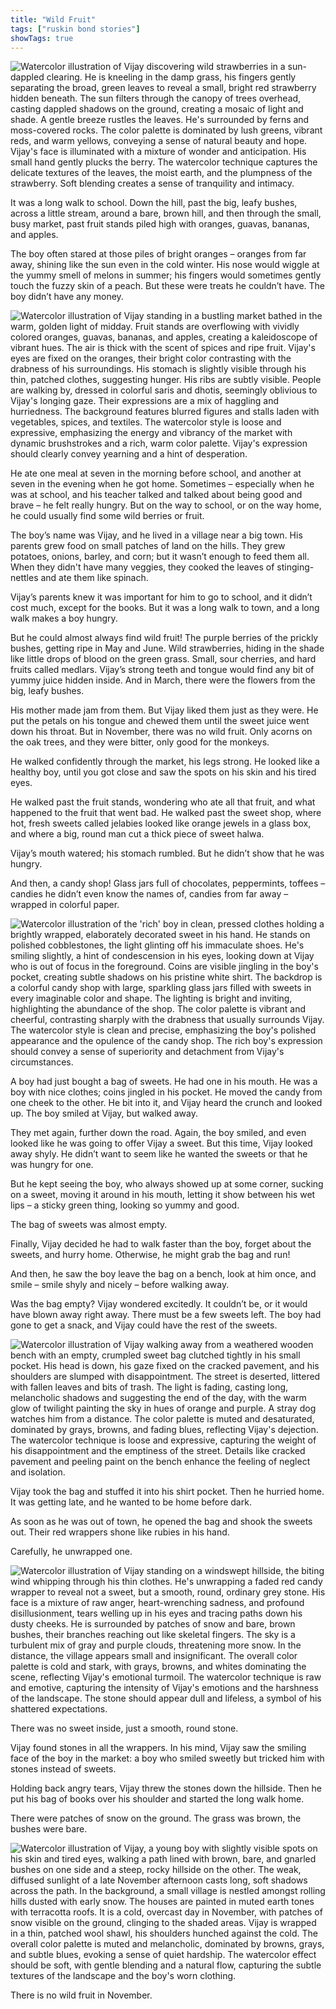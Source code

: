 ```yaml
---
title: "Wild Fruit"
tags: ["ruskin bond stories"]
showTags: true
---
```


![Watercolor illustration of Vijay discovering wild strawberries in a sun-dappled clearing. He is kneeling in the damp grass, his fingers gently separating the broad, green leaves to reveal a small, bright red strawberry hidden beneath. The sun filters through the canopy of trees overhead, casting dappled shadows on the ground, creating a mosaic of light and shade. A gentle breeze rustles the leaves. He's surrounded by ferns and moss-covered rocks. The color palette is dominated by lush greens, vibrant reds, and warm yellows, conveying a sense of natural beauty and hope. Vijay's face is illuminated with a mixture of wonder and anticipation. His small hand gently plucks the berry. The watercolor technique captures the delicate textures of the leaves, the moist earth, and the plumpness of the strawberry. Soft blending creates a sense of tranquility and intimacy.](/images/image_ruskin-wild-fruit2.png)

It was a long walk to school. Down the hill, past the big, leafy bushes, across a little stream, around a bare, brown hill, and then through the small, busy market, past fruit stands piled high with oranges, guavas, bananas, and apples.

The boy often stared at those piles of bright oranges – oranges from far away, shining like the sun even in the cold winter. His nose would wiggle at the yummy smell of melons in summer; his fingers would sometimes gently touch the fuzzy skin of a peach. But these were treats he couldn’t have. The boy didn’t have any money.

![Watercolor illustration of Vijay standing in a bustling market bathed in the warm, golden light of midday. Fruit stands are overflowing with vividly colored oranges, guavas, bananas, and apples, creating a kaleidoscope of vibrant hues. The air is thick with the scent of spices and ripe fruit. Vijay's eyes are fixed on the oranges, their bright color contrasting with the drabness of his surroundings. His stomach is slightly visible through his thin, patched clothes, suggesting hunger. His ribs are subtly visible. People are walking by, dressed in colorful saris and dhotis, seemingly oblivious to Vijay's longing gaze. Their expressions are a mix of haggling and hurriedness. The background features blurred figures and stalls laden with vegetables, spices, and textiles. The watercolor style is loose and expressive, emphasizing the energy and vibrancy of the market with dynamic brushstrokes and a rich, warm color palette. Vijay's expression should clearly convey yearning and a hint of desperation.](/images/image_ruskin-wild-fruit1.png)

He ate one meal at seven in the morning before school, and another at seven in the evening when he got home. Sometimes – especially when he was at school, and his teacher talked and talked about being good and brave – he felt really hungry. But on the way to school, or on the way home, he could usually find some wild berries or fruit.

The boy’s name was Vijay, and he lived in a village near a big town. His parents grew food on small patches of land on the hills. They grew potatoes, onions, barley, and corn; but it wasn’t enough to feed them all. When they didn't have many veggies, they cooked the leaves of stinging-nettles and ate them like spinach.

Vijay’s parents knew it was important for him to go to school, and it didn’t cost much, except for the books. But it was a long walk to town, and a long walk makes a boy hungry.

But he could almost always find wild fruit! The purple berries of the prickly bushes, getting ripe in May and June. Wild strawberries, hiding in the shade like little drops of blood on the green grass. Small, sour cherries, and hard fruits called medlars. Vijay’s strong teeth and tongue would find any bit of yummy juice hidden inside. And in March, there were the flowers from the big, leafy bushes.

His mother made jam from them. But Vijay liked them just as they were. He put the petals on his tongue and chewed them until the sweet juice went down his throat. But in November, there was no wild fruit. Only acorns on the oak trees, and they were bitter, only good for the monkeys.

He walked confidently through the market, his legs strong. He looked like a healthy boy, until you got close and saw the spots on his skin and his tired eyes.

He walked past the fruit stands, wondering who ate all that fruit, and what happened to the fruit that went bad. He walked past the sweet shop, where hot, fresh sweets called jelabies looked like orange jewels in a glass box, and where a big, round man cut a thick piece of sweet halwa.

Vijay’s mouth watered; his stomach rumbled. But he didn’t show that he was hungry.

And then, a candy shop! Glass jars full of chocolates, peppermints, toffees – candies he didn’t even know the names of, candies from far away – wrapped in colorful paper.

![Watercolor illustration of the 'rich' boy in clean, pressed clothes holding a brightly wrapped, elaborately decorated sweet in his hand. He stands on polished cobblestones, the light glinting off his immaculate shoes. He's smiling slightly, a hint of condescension in his eyes, looking down at Vijay who is out of focus in the foreground. Coins are visible jingling in the boy's pocket, creating subtle shadows on his pristine white shirt. The backdrop is a colorful candy shop with large, sparkling glass jars filled with sweets in every imaginable color and shape. The lighting is bright and inviting, highlighting the abundance of the shop. The color palette is vibrant and cheerful, contrasting sharply with the drabness that usually surrounds Vijay. The watercolor style is clean and precise, emphasizing the boy's polished appearance and the opulence of the candy shop. The rich boy's expression should convey a sense of superiority and detachment from Vijay's circumstances.](/images/image_ruskin-wild-fruit4.png)

A boy had just bought a bag of sweets. He had one in his mouth. He was a boy with nice clothes; coins jingled in his pocket. He moved the candy from one cheek to the other. He bit into it, and Vijay heard the crunch and looked up. The boy smiled at Vijay, but walked away.

They met again, further down the road. Again, the boy smiled, and even looked like he was going to offer Vijay a sweet. But this time, Vijay looked away shyly. He didn’t want to seem like he wanted the sweets or that he was hungry for one.

But he kept seeing the boy, who always showed up at some corner, sucking on a sweet, moving it around in his mouth, letting it show between his wet lips – a sticky green thing, looking so yummy and good.

The bag of sweets was almost empty.

Finally, Vijay decided he had to walk faster than the boy, forget about the sweets, and hurry home. Otherwise, he might grab the bag and run!

And then, he saw the boy leave the bag on a bench, look at him once, and smile – smile shyly and nicely – before walking away.

Was the bag empty? Vijay wondered excitedly. It couldn’t be, or it would have blown away right away. There must be a few sweets left. The boy had gone to get a snack, and Vijay could have the rest of the sweets.

![Watercolor illustration of Vijay walking away from a weathered wooden bench with an empty, crumpled sweet bag clutched tightly in his small pocket. His head is down, his gaze fixed on the cracked pavement, and his shoulders are slumped with disappointment. The street is deserted, littered with fallen leaves and bits of trash. The light is fading, casting long, melancholic shadows and suggesting the end of the day, with the warm glow of twilight painting the sky in hues of orange and purple. A stray dog watches him from a distance. The color palette is muted and desaturated, dominated by grays, browns, and fading blues, reflecting Vijay's dejection. The watercolor technique is loose and expressive, capturing the weight of his disappointment and the emptiness of the street. Details like cracked pavement and peeling paint on the bench enhance the feeling of neglect and isolation.](/images/image_ruskin-wild-fruit5.png)

Vijay took the bag and stuffed it into his shirt pocket. Then he hurried home. It was getting late, and he wanted to be home before dark.

As soon as he was out of town, he opened the bag and shook the sweets out. Their red wrappers shone like rubies in his hand.

Carefully, he unwrapped one. 

![Watercolor illustration of Vijay standing on a windswept hillside, the biting wind whipping through his thin clothes. He's unwrapping a faded red candy wrapper to reveal not a sweet, but a smooth, round, ordinary grey stone. His face is a mixture of raw anger, heart-wrenching sadness, and profound disillusionment, tears welling up in his eyes and tracing paths down his dusty cheeks. He is surrounded by patches of snow and bare, brown bushes, their branches reaching out like skeletal fingers. The sky is a turbulent mix of gray and purple clouds, threatening more snow. In the distance, the village appears small and insignificant. The overall color palette is cold and stark, with grays, browns, and whites dominating the scene, reflecting Vijay's emotional turmoil. The watercolor technique is raw and emotive, capturing the intensity of Vijay's emotions and the harshness of the landscape. The stone should appear dull and lifeless, a symbol of his shattered expectations.](/images/image_ruskin-wild-fruit6.png)

There was no sweet inside, just a smooth, round stone.

Vijay found stones in all the wrappers. In his mind, Vijay saw the smiling face of the boy in the market: a boy who smiled sweetly but tricked him with stones instead of sweets.

Holding back angry tears, Vijay threw the stones down the hillside. Then he put his bag of books over his shoulder and started the long walk home.

There were patches of snow on the ground. The grass was brown, the bushes were bare.

![Watercolor illustration of Vijay, a young boy with slightly visible spots on his skin and tired eyes, walking a path lined with brown, bare, and gnarled bushes on one side and a steep, rocky hillside on the other. The weak, diffused sunlight of a late November afternoon casts long, soft shadows across the path. In the background, a small village is nestled amongst rolling hills dusted with early snow. The houses are painted in muted earth tones with terracotta roofs. It is a cold, overcast day in November, with patches of snow visible on the ground, clinging to the shaded areas. Vijay is wrapped in a thin, patched wool shawl, his shoulders hunched against the cold. The overall color palette is muted and melancholic, dominated by browns, grays, and subtle blues, evoking a sense of quiet hardship. The watercolor effect should be soft, with gentle blending and a natural flow, capturing the subtle textures of the landscape and the boy's worn clothing.](/images/image_ruskin-wild-fruit0.png)

There is no wild fruit in November.
